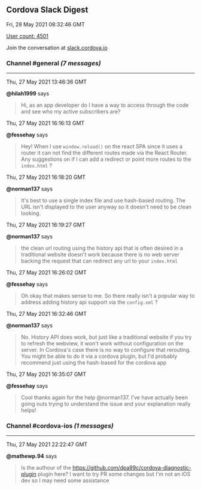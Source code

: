 ## Cordova Slack Digest
Fri, 28 May 2021 08:32:46 GMT

[User count: 4501](https://cordova.slack.com/)


Join the conversation at [slack.cordova.io](http://slack.cordova.io/)

### __Channel #general__ _(7 messages)_
---

Thu, 27 May 2021 13:46:36 GMT

__@hilah1999__ says 
> Hi, as an app developer do I have a way to access through the code and see who my active subscribers are?
> 

Thu, 27 May 2021 16:16:13 GMT

__@fessehay__ says 
> Hey! When I use `window.reload()` on the react SPA since it uses a router it can not find the different routes made via the React Router. Any suggestions on if I can add a redirect or point more routes to the `index.html` ?
> 

Thu, 27 May 2021 16:18:20 GMT

__@norman137__ says 
> It's best to use a single index file and use hash-based routing. The URL isn't displayed to the user anyway so it doesn't need to be clean looking.
> 

Thu, 27 May 2021 16:19:27 GMT

__@norman137__ says 
> the clean url routing using the history api that is often desired in a traditional website doesn't work because there is no web server backing the request that can redirect any url to your `index.html`
> 

Thu, 27 May 2021 16:26:02 GMT

__@fessehay__ says 
> Oh okay that makes sense to me. So there really isn't a popular way to address adding history api support via the `config.xml` ?
> 

Thu, 27 May 2021 16:32:46 GMT

__@norman137__ says 
> No. History API does work, but just like a traditional website if you try to refresh the webview, it won't work without configuration on the server. In Cordova's case there is no way to configure that rerouting. You might be able to do it via a cordova plugin, but I'd probably recommend just using the hash-based for the cordova app
> 

Thu, 27 May 2021 16:35:07 GMT

__@fessehay__ says 
> Cool thanks again for the help @norman137. I've have actually been going nuts trying to understand the issue and your explanation really helps!
> 

### __Channel #cordova-ios__ _(1 messages)_
---

Thu, 27 May 2021 22:22:47 GMT

__@mathewp.94__ says 
> Is the authour of the <https://github.com/dpa99c/cordova-diagnostic-plugin> plugin here? I want to try PR some changes but I'm not an iOS dev so I may need some assistance
> 

